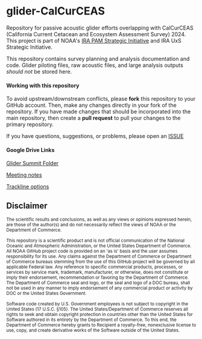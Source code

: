 # glider-CalCurCEAS

Repository for passive acoustic glider efforts overlapping with CalCurCEAS (California Current Cetacean and Ecosystem Assessment Survey) 2024. This project is part of NOAA's [IRA PAM Strategic Initiative](https://nmfs-ost.github.io/PAM_National_NMFS_Network/content/SI_Coordination.html) and IRA UxS Strategic Initiative. 

This repository contains survey planning and analysis documentation and code. 
Glider piloting files, raw acoustic files, and large analysis outputs *should not* be stored here. 

#### Working with this repository
To avoid upstream/downstream conflicts, please **fork** this repository to your GitHub account. Then, make any changes directly in your fork of the repository. If you have made changes that should be incorporated into the main repository, then create a **pull request** to pull your changes to the primary repository. 

If you have questions, suggestions, or problems, please open an [ISSUE](https://github.com/sfregosi/glider-CCES/issues)

#### Google Drive Links
[Glider Summit Folder](https://drive.google.com/drive/u/0/folders/1_1w17zMtWYugvaZtuxSfmWLgKcBNYzDD)

[Meeting notes](https://docs.google.com/document/d/1nYkHaxqJKG1i3mgdO6H7gXtYwynZ-1RUO_NX5IPk3mE/edit#heading=h.398ih9qo4jqm)

[Trackline options](https://docs.google.com/document/d/1NwKQ2VxagRuMKWgMJnZO26QlkgC2rQFMd823x6BZVJk/edit)

## Disclaimer

<sub>The scientific results and conclusions, as well as any views or opinions expressed herein, are those of the author(s) and do not necessarily reflect the views of NOAA or the Department of Commerce.</sub>

<sub>This repository is a scientific product and is not official communication of the National Oceanic and Atmospheric Administration, or the United States Department of Commerce. All NOAA GitHub project code is provided on an 'as is' basis and the user assumes responsibility for its use. Any claims against the Department of Commerce or Department of Commerce bureaus stemming from the use of this GitHub project will be governed by all applicable Federal law. Any reference to specific commercial products, processes, or services by service mark, trademark, manufacturer, or otherwise, does not constitute or imply their endorsement, recommendation or favoring by the Department of Commerce. The Department of Commerce seal and logo, or the seal and logo of a DOC bureau, shall not be used in any manner to imply endorsement of any commercial product or activity by DOC or the United States Government.</sub>

<sub>Software code created by U.S. Government employees is not subject to copyright in the United States (17 U.S.C. §105). The United States/Department of Commerce reserves all rights to seek and obtain copyright protection in countries other than the United States for Software authored in its entirety by the Department of Commerce. To this end, the Department of Commerce hereby grants to Recipient a royalty-free, nonexclusive license to use, copy, and create derivative works of the Software outside of the United States.</sub>
